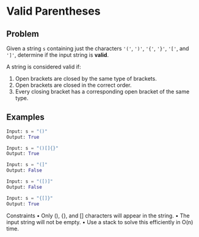 # Valid Parentheses

## Problem

Given a string `s` containing just the characters `'('`, `')'`, `'{'`, `'}'`, `'['`, and `']'`, determine if the input string is **valid**.

A string is considered valid if:
1. Open brackets are closed by the same type of brackets.
2. Open brackets are closed in the correct order.
3. Every closing bracket has a corresponding open bracket of the same type.

## Examples

```python
Input: s = "()"
Output: True

Input: s = "()[]{}"
Output: True

Input: s = "(]"
Output: False

Input: s = "([)]"
Output: False

Input: s = "{[]}"
Output: True
```

Constraints
    •   Only (), {}, and [] characters will appear in the string.
    •   The input string will not be empty.
    •   Use a stack to solve this efficiently in O(n) time.
